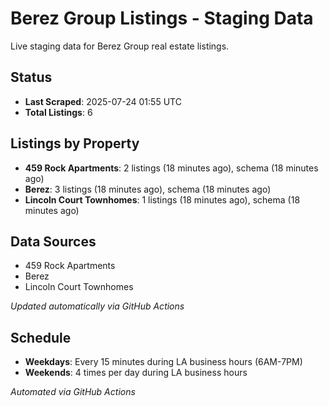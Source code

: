 # Berez Group Listings - Staging Data

Live staging data for Berez Group real estate listings.

## Status

- **Last Scraped**: 2025-07-24 01:55 UTC
- **Total Listings**: 6

## Listings by Property

- **459 Rock Apartments**: 2 listings (18 minutes ago), schema (18 minutes ago)
- **Berez**: 3 listings (18 minutes ago), schema (18 minutes ago)
- **Lincoln Court Townhomes**: 1 listings (18 minutes ago), schema (18 minutes ago)

## Data Sources

- 459 Rock Apartments
- Berez
- Lincoln Court Townhomes

*Updated automatically via GitHub Actions*

## Schedule

- **Weekdays**: Every 15 minutes during LA business hours (6AM-7PM)
- **Weekends**: 4 times per day during LA business hours

*Automated via GitHub Actions*
